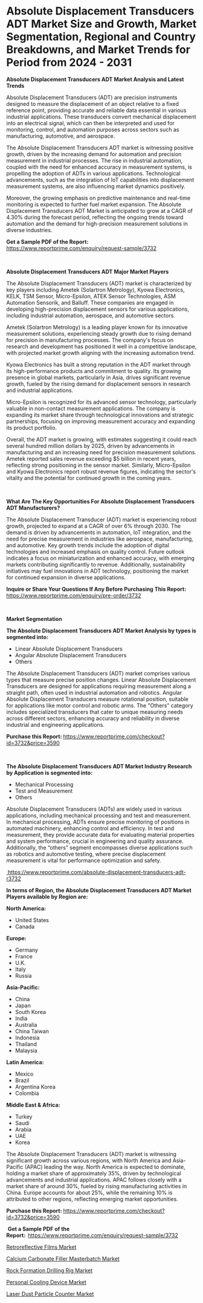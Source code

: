 <p><h1>Absolute Displacement Transducers ADT Market Size and Growth, Market Segmentation, Regional and Country Breakdowns, and Market Trends for Period from 2024 -  2031</h1></p><p><strong>Absolute Displacement Transducers ADT Market Analysis and Latest Trends</strong></p>
<p><p>Absolute Displacement Transducers (ADT) are precision instruments designed to measure the displacement of an object relative to a fixed reference point, providing accurate and reliable data essential in various industrial applications. These transducers convert mechanical displacement into an electrical signal, which can then be interpreted and used for monitoring, control, and automation purposes across sectors such as manufacturing, automotive, and aerospace.</p><p>The Absolute Displacement Transducers ADT market is witnessing positive growth, driven by the increasing demand for automation and precision measurement in industrial processes. The rise in industrial automation, coupled with the need for enhanced accuracy in measurement systems, is propelling the adoption of ADTs in various applications. Technological advancements, such as the integration of IoT capabilities into displacement measurement systems, are also influencing market dynamics positively.</p><p>Moreover, the growing emphasis on predictive maintenance and real-time monitoring is expected to further fuel market expansion. The Absolute Displacement Transducers ADT Market is anticipated to grow at a CAGR of 4.30% during the forecast period, reflecting the ongoing trends toward automation and the demand for high-precision measurement solutions in diverse industries.</p></p>
<p><strong>Get a Sample PDF of the Report:&nbsp;</strong> <a href="https://www.reportprime.com/enquiry/request-sample/3732">https://www.reportprime.com/enquiry/request-sample/3732</a></p>
<p>&nbsp;</p>
<p><strong>Absolute Displacement Transducers ADT Major Market Players</strong></p>
<p><p>The Absolute Displacement Transducers (ADT) market is characterized by key players including Ametek (Solartron Metrology), Kyowa Electronics, KELK, TSM Sensor, Micro-Epsilon, ATEK Sensor Technologies, ASM Automation Sensorik, and Balluff. These companies are engaged in developing high-precision displacement sensors for various applications, including industrial automation, aerospace, and automotive sectors.</p><p>Ametek (Solartron Metrology) is a leading player known for its innovative measurement solutions, experiencing steady growth due to rising demand for precision in manufacturing processes. The company's focus on research and development has positioned it well in a competitive landscape, with projected market growth aligning with the increasing automation trend.</p><p>Kyowa Electronics has built a strong reputation in the ADT market through its high-performance products and commitment to quality. Its growing presence in global markets, particularly in Asia, drives significant revenue growth, fueled by the rising demand for displacement sensors in research and industrial applications.</p><p>Micro-Epsilon is recognized for its advanced sensor technology, particularly valuable in non-contact measurement applications. The company is expanding its market share through technological innovations and strategic partnerships, focusing on improving measurement accuracy and expanding its product portfolio.</p><p>Overall, the ADT market is growing, with estimates suggesting it could reach several hundred million dollars by 2025, driven by advancements in manufacturing and an increasing need for precision measurement solutions. Ametek reported sales revenue exceeding $5 billion in recent years, reflecting strong positioning in the sensor market. Similarly, Micro-Epsilon and Kyowa Electronics report robust revenue figures, indicating the sector's vitality and the potential for continued growth in the coming years.</p></p>
<p>&nbsp;</p>
<p><strong>What Are The Key Opportunities For Absolute Displacement Transducers ADT Manufacturers?</strong></p>
<p><p>The Absolute Displacement Transducer (ADT) market is experiencing robust growth, projected to expand at a CAGR of over 6% through 2030. The demand is driven by advancements in automation, IoT integration, and the need for precise measurement in industries like aerospace, manufacturing, and automotive. Key growth trends include the adoption of digital technologies and increased emphasis on quality control. Future outlook indicates a focus on miniaturization and enhanced accuracy, with emerging markets contributing significantly to revenue. Additionally, sustainability initiatives may fuel innovations in ADT technology, positioning the market for continued expansion in diverse applications.</p></p>
<p><strong>Inquire or Share Your Questions If Any Before Purchasing This Report:</strong> <a href="https://www.reportprime.com/enquiry/pre-order/3732">https://www.reportprime.com/enquiry/pre-order/3732</a></p>
<p>&nbsp;</p>
<p><strong>Market Segmentation</strong></p>
<p><strong>The Absolute Displacement Transducers ADT Market Analysis by types is segmented into:</strong></p>
<p><ul><li>Linear Absolute Displacement Transducers</li><li>Angular Absolute Displacement Transducers</li><li>Others</li></ul></p>
<p><p>The Absolute Displacement Transducers (ADT) market comprises various types that measure precise position changes. Linear Absolute Displacement Transducers are designed for applications requiring measurement along a straight path, often used in industrial automation and robotics. Angular Absolute Displacement Transducers measure rotational position, suitable for applications like motor control and robotic arms. The "Others" category includes specialized transducers that cater to unique measuring needs across different sectors, enhancing accuracy and reliability in diverse industrial and engineering applications.</p></p>
<p><strong>Purchase this Report:&nbsp;</strong><a href="https://www.reportprime.com/checkout?id=3732&price=3590">https://www.reportprime.com/checkout?id=3732&price=3590</a></p>
<p>&nbsp;</p>
<p><strong>The Absolute Displacement Transducers ADT Market Industry Research by Application is segmented into:</strong></p>
<p><ul><li>Mechanical Processing</li><li>Test and Measurement</li><li>Others</li></ul></p>
<p><p>Absolute Displacement Transducers (ADTs) are widely used in various applications, including mechanical processing and test and measurement. In mechanical processing, ADTs ensure precise monitoring of positions in automated machinery, enhancing control and efficiency. In test and measurement, they provide accurate data for evaluating material properties and system performance, crucial in engineering and quality assurance. Additionally, the “others” segment encompasses diverse applications such as robotics and automotive testing, where precise displacement measurement is vital for performance optimization and safety.</p></p>
<p><a href="https://www.reportprime.com/absolute-displacement-transducers-adt-r3732">&nbsp;https://www.reportprime.com/absolute-displacement-transducers-adt-r3732</a></p>
<p><strong>In terms of Region, the Absolute Displacement Transducers ADT Market Players available by Region are:</strong></p>
<p>
    <p> <strong> North America: </strong>
        <ul>
            <li>United States</li>
            <li>Canada</li>
        </ul>
        </p> 
    <p> <strong> Europe: </strong>
        <ul>
            <li>Germany</li>
            <li>France</li>
            <li>U.K.</li>
            <li>Italy</li>
            <li>Russia</li>
        </ul>
        </p> 
    <p> <strong> Asia-Pacific: </strong>
        <ul>
            <li>China</li>
            <li>Japan</li>
            <li>South Korea</li>
            <li>India</li>
            <li>Australia</li>
            <li>China Taiwan</li>
            <li>Indonesia</li>
            <li>Thailand</li>
            <li>Malaysia</li>
        </ul>
        </p> 
    <p> <strong> Latin America: </strong>
        <ul>
            <li>Mexico</li>
            <li>Brazil</li>
            <li>Argentina Korea</li>
            <li>Colombia</li>
        </ul>
        </p> 
    <p> <strong> Middle East & Africa: </strong>
        <ul>
            <li>Turkey</li>
            <li>Saudi</li>
            <li>Arabia</li>
            <li>UAE</li>
            <li>Korea</li>
        </ul>
    </p>
    </p>
<p><p>The Absolute Displacement Transducers (ADT) market is witnessing significant growth across various regions, with North America and Asia-Pacific (APAC) leading the way. North America is expected to dominate, holding a market share of approximately 35%, driven by technological advancements and industrial applications. APAC follows closely with a market share of around 30%, fueled by rising manufacturing activities in China. Europe accounts for about 25%, while the remaining 10% is attributed to other regions, reflecting emerging market opportunities.</p></p>
<p><strong>Purchase this Report: </strong><a href="https://www.reportprime.com/checkout?id=3732&price=3590">https://www.reportprime.com/checkout?id=3732&price=3590</a></p>
<p>&nbsp;<strong>Get a Sample PDF of the Report:&nbsp;&nbsp;</strong><a href="https://www.reportprime.com/enquiry/request-sample/3732">https://www.reportprime.com/enquiry/request-sample/3732</a></p>
<p><strong></strong></p>
<p><p><a href="https://issuu.com/reportprime-2/docs/retroreflective-films-market-size-2_cab16e9df4bfaf">Retroreflective Films Market</a></p><p><a href="https://www.linkedin.com/pulse/global-calcium-carbonate-filler-masterbatch-market-opportunities-uauwc?trackingId=1vul0XS5SNivD5kn6d9H%2FA%3D%3D">Calcium Carbonate Filler Masterbatch Market</a></p><p><a href="https://issuu.com/reportprime-2/docs/rock-formation-drilling-rig-market-_65a58c1eba4a02">Rock Formation Drilling Rig Market</a></p><p><a href="https://www.linkedin.com/pulse/future-trajectory-personal-cooling-device-market-emerging-trends-eb0me?trackingId=T9UTAy5QT3uB7Yh2ypPyEw%3D%3D">Personal Cooling Device Market</a></p><p><a href="https://github.com/prosalinda88/Market-Research-Report-List-6/blob/main/laser-dust-particle-counter-market.md">Laser Dust Particle Counter Market</a></p></p>
